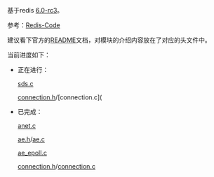 基于redis [6.0-rc3](https://github.com/antirez/redis/archive/6.0-rc3.tar.gz)。

参考：[Redis-Code](https://github.com/linyiqun/Redis-Code)

建议看下官方的[README](./README-Original.md)文档，对模块的介绍内容放在了对应的头文件中。

当前进度如下：

- 正在进行：

  [sds.c](./src/sds.c)

  [connection.h](./src/connection.h)/[connection.c](

- 已完成：

  [anet.c](./src/anet.c)

  [ae.h](./src/ae.h)/[ae.c](./src/ae.c)

  [ae_epoll.c](./src/ae_epoll.c)

  [connection.h](./src/connection.h)/[connection.c](./src/connection.c)